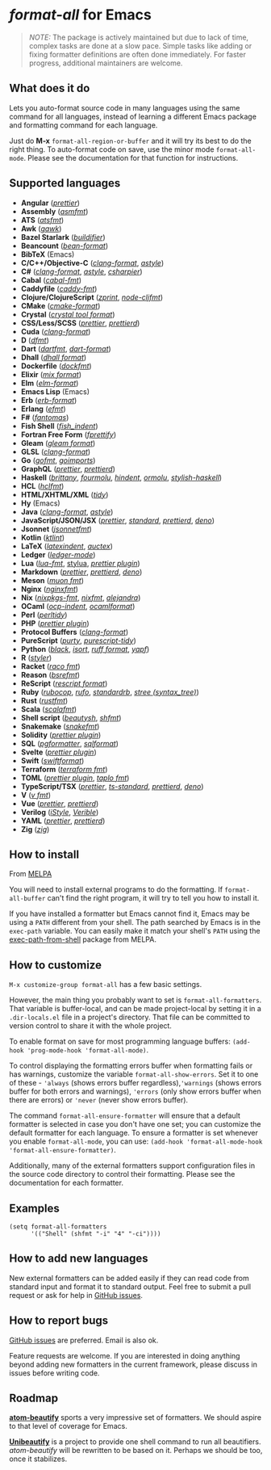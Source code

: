 *format-all* for Emacs
======================

> *NOTE:* The package is actively maintained but due to lack of time,
> complex tasks are done at a slow pace. Simple tasks like adding or
> fixing formatter definitions are often done immediately. For faster
> progress, additional maintainers are welcome.

What does it do
---------------

Lets you auto-format source code in many languages using the same
command for all languages, instead of learning a different Emacs
package and formatting command for each language.

Just do **M-x** `format-all-region-or-buffer` and it will try its best
to do the right thing. To auto-format code on save, use the minor mode
`format-all-mode`. Please see the documentation for that function for
instructions.

Supported languages
-------------------

* **Angular** ([*prettier*](https://prettier.io/))
* **Assembly** ([*asmfmt*](https://github.com/klauspost/asmfmt))
* **ATS** ([*atsfmt*](https://hackage.haskell.org/package/ats-format))
* **Awk** ([*gawk*](https://www.gnu.org/software/gawk/))
* **Bazel Starlark** ([*buildifier*](https://github.com/bazelbuild/buildtools/tree/master/buildifier))
* **Beancount** ([*bean-format*](https://beancount.github.io/))
* **BibTeX** (Emacs)
* **C/C++/Objective-C** ([*clang-format*](https://clang.llvm.org/docs/ClangFormat.html), [*astyle*](http://astyle.sourceforge.net/))
* **C#** ([*clang-format*](https://clang.llvm.org/docs/ClangFormat.html), [*astyle*](http://astyle.sourceforge.net/), [*csharpier*](https://github.com/belav/csharpier))
* **Cabal** ([*cabal-fmt*](https://github.com/phadej/cabal-fmt))
* **Caddyfile** ([*caddy-fmt*](https://caddyserver.com/docs/command-line#caddy-fmt))
* **Clojure/ClojureScript** ([*zprint*](https://github.com/kkinnear/zprint), [*node-cljfmt*](https://github.com/snoe/node-cljfmt))
* **CMake** ([*cmake-format*](https://github.com/cheshirekow/cmake_format))
* **Crystal** ([*crystal tool format*](http://www.motion-express.com/blog/crystal-code-formatter))
* **CSS/Less/SCSS** ([*prettier*](https://prettier.io/), [*prettierd*](https://github.com/fsouza/prettierd))
* **Cuda** ([*clang-format*](https://clang.llvm.org/docs/ClangFormat.html))
* **D** ([*dfmt*](https://github.com/dlang-community/dfmt))
* **Dart** ([*dartfmt*](https://github.com/dart-lang/dart_style), [*dart-format*](https://dart.dev/tools/dart-format))
* **Dhall** ([*dhall format*](https://github.com/dhall-lang/dhall-lang))
* **Dockerfile** ([*dockfmt*](https://github.com/jessfraz/dockfmt))
* **Elixir** ([*mix format*](https://hexdocs.pm/mix/master/Mix.Tasks.Format.html))
* **Elm** ([*elm-format*](https://github.com/avh4/elm-format))
* **Emacs Lisp** (Emacs)
* **Erb** ([*erb-format*](https://github.com/nebulab/erb-formatter))
* **Erlang** ([*efmt*](https://github.com/sile/efmt))
* **F#** ([*fantomas*](https://github.com/fsprojects/fantomas))
* **Fish Shell** ([*fish_indent*](https://fishshell.com/docs/current/commands.html#fish_indent))
* **Fortran Free Form** ([*fprettify*](https://github.com/pseewald/fprettify))
* **Gleam** ([*gleam format*](https://gleam.run/))
* **GLSL** ([*clang-format*](https://clang.llvm.org/docs/ClangFormat.html))
* **Go** ([*gofmt*](https://golang.org/cmd/gofmt/), [*goimports*](https://godoc.org/golang.org/x/tools/cmd/goimports))
* **GraphQL** ([*prettier*](https://prettier.io/), [*prettierd*](https://github.com/fsouza/prettierd))
* **Haskell** ([*brittany*](https://github.com/lspitzner/brittany), [*fourmolu*](https://github.com/fourmolu/fourmolu), [*hindent*](https://github.com/commercialhaskell/hindent), [*ormolu*](https://github.com/tweag/ormolu), [*stylish-haskell*](https://github.com/jaspervdj/stylish-haskell))
* **HCL** ([*hclfmt*](https://github.com/hashicorp/hcl/tree/main/cmd/hclfmt))
* **HTML/XHTML/XML** ([*tidy*](http://www.html-tidy.org/))
* **Hy** (Emacs)
* **Java** ([*clang-format*](https://clang.llvm.org/docs/ClangFormat.html), [*astyle*](http://astyle.sourceforge.net/))
* **JavaScript/JSON/JSX** ([*prettier*](https://prettier.io/), [*standard*](https://standardjs.com/), [*prettierd*](https://github.com/fsouza/prettierd), [*deno*](https://deno.land/manual/tools/formatter))
* **Jsonnet** ([*jsonnetfmt*](https://jsonnet.org/))
* **Kotlin** ([*ktlint*](https://github.com/shyiko/ktlint))
* **LaTeX** ([*latexindent*](https://github.com/cmhughes/latexindent.pl), [*auctex*](https://www.gnu.org/software/auctex/))
* **Ledger** ([*ledger-mode*](https://github.com/ledger/ledger-mode))
* **Lua** ([*lua-fmt*](https://github.com/trixnz/lua-fmt), [stylua](https://github.com/JohnnyMorganz/StyLua),  [*prettier plugin*](https://github.com/prettier/plugin-lua))
* **Markdown** ([*prettier*](https://prettier.io/), [*prettierd*](https://github.com/fsouza/prettierd), [*deno*](https://deno.land/manual/tools/formatter))
* **Meson** ([*muon fmt*](https://sr.ht/~lattis/muon/))
* **Nginx** ([*nginxfmt*](https://github.com/slomkowski/nginx-config-formatter))
* **Nix** ([*nixpkgs-fmt*](https://github.com/nix-community/nixpkgs-fmt), [*nixfmt*](https://github.com/serokell/nixfmt),
[*alejandra*](https://github.com/kamadorueda/alejandra))
* **OCaml** ([*ocp-indent*](https://opam.ocaml.org/packages/ocp-indent/), [*ocamlformat*](https://github.com/ocaml-ppx/ocamlformat))
* **Perl** ([*perltidy*](http://perltidy.sourceforge.net/))
* **PHP** ([*prettier plugin*](https://github.com/prettier/plugin-php))
* **Protocol Buffers** ([*clang-format*](https://clang.llvm.org/docs/ClangFormat.html))
* **PureScript** ([*purty*](https://gitlab.com/joneshf/purty), [*purescript-tidy*](https://github.com/natefaubion/purescript-tidy))
* **Python** ([*black*](https://github.com/ambv/black), [*isort*](https://github.com/PyCQA/isort), [*ruff format*](https://docs.astral.sh/ruff/formatter/), [*yapf*](https://github.com/google/yapf))
* **R** ([*styler*](https://github.com/r-lib/styler))
* **Racket** ([*raco fmt*](https://docs.racket-lang.org/fmt/))
* **Reason** ([*bsrefmt*](https://github.com/glennsl/bs-refmt))
* **ReScript** ([*rescript format*](https://www.npmjs.com/package/rescript))
* **Ruby** ([*rubocop*](https://github.com/rubocop/rubocop), [*rufo*](https://github.com/ruby-formatter/rufo), [*standardrb*](https://github.com/testdouble/standard), [*stree (syntax_tree)*](https://github.com/ruby-syntax-tree/syntax_tree))
* **Rust** ([*rustfmt*](https://github.com/rust-lang-nursery/rustfmt))
* **Scala** ([*scalafmt*](https://github.com/scalameta/scalafmt))
* **Shell script** ([*beautysh*](https://github.com/lovesegfault/beautysh), [*shfmt*](https://github.com/mvdan/sh))
* **Snakemake** ([*snakefmt*](https://github.com/snakemake/snakefmt))
* **Solidity** ([*prettier plugin*](https://github.com/prettier-solidity/prettier-plugin-solidity))
* **SQL** ([*pgformatter*](https://github.com/darold/pgFormatter), [*sqlformat*](https://pypi.org/project/sqlparse/))
* **Svelte** ([*prettier plugin*](https://github.com/sveltejs/prettier-plugin-svelte))
* **Swift** ([*swiftformat*](https://github.com/nicklockwood/SwiftFormat))
* **Terraform** ([*terraform fmt*](https://www.terraform.io/docs/commands/fmt.html))
* **TOML** ([*prettier plugin*](https://github.com/bd82/toml-tools/tree/master/packages/prettier-plugin-toml), [*taplo fmt*](https://taplo.tamasfe.dev/cli/usage/formatting.html))
* **TypeScript/TSX** ([*prettier*](https://prettier.io/), [*ts-standard*](https://standardjs.com/), [*prettierd*](https://github.com/fsouza/prettierd), [*deno*](https://deno.land/manual/tools/formatter))
* **V** ([*v fmt*](https://github.com/vlang/v))
* **Vue** ([*prettier*](https://prettier.io/), [*prettierd*](https://github.com/fsouza/prettierd))
* **Verilog** ([*iStyle*](https://github.com/thomasrussellmurphy/istyle-verilog-formatter), [*Verible*](https://github.com/chipsalliance/verible/tree/master/verilog/tools/formatter))
* **YAML** ([*prettier*](https://prettier.io/), [*prettierd*](https://github.com/fsouza/prettierd))
* **Zig** ([*zig*](https://ziglang.org/))

How to install
--------------

From [MELPA](https://melpa.org/#/format-all)

You will need to install external programs to do the formatting. If
`format-all-buffer` can't find the right program, it will try to tell
you how to install it.

If you have installed a formatter but Emacs cannot find it, Emacs may
be using a `PATH` different from your shell. The path searched by
Emacs is in the `exec-path` variable. You can easily make it match
your shell's `PATH` using the
[exec-path-from-shell](http://melpa.org/#/exec-path-from-shell)
package from MELPA.

How to customize
----------------

`M-x customize-group format-all` has a few basic settings.

However, the main thing you probably want to set is
`format-all-formatters`. That variable is buffer-local, and can be
made project-local by setting it in a `.dir-locals.el` file in a
project's directory. That file can be committed to version control to
share it with the whole project.

To enable format on save for most programming language buffers:
`(add-hook 'prog-mode-hook 'format-all-mode)`.

To control displaying the formatting errors buffer when
formatting fails or has warnings, customize the variable
`format-all-show-errors`. Set it to one of these - `'always` (shows
errors buffer regardless),`'warnings` (shows errors buffer for
both errors and warnings), `'errors` (only show errors buffer
when there are errors) or `'never` (never show errors buffer).

The command `format-all-ensure-formatter` will ensure that a default
formatter is selected in case you don't have one set; you can
customize the default formatter for each language. To ensure a
formatter is set whenever you enable `format-all-mode`, you can use:
`(add-hook 'format-all-mode-hook 'format-all-ensure-formatter)`.

Additionally, many of the external formatters support configuration
files in the source code directory to control their formatting. Please
see the documentation for each formatter.

Examples
--------

    (setq format-all-formatters
          '(("Shell" (shfmt "-i" "4" "-ci"))))


How to add new languages
------------------------

New external formatters can be added easily if they can read code from
standard input and format it to standard output. Feel free to submit a
pull request or ask for help in [GitHub issues][github-issues].

How to report bugs
------------------

[GitHub issues][github-issues] are preferred. Email is also ok.

Feature requests are welcome. If you are interested in doing anything
beyond adding new formatters in the current framework, please discuss
in issues before writing code.

Roadmap
-------

**[atom-beautify](https://atom.io/packages/atom-beautify#beautifiers)**
sports a very impressive set of formatters. We should aspire to that
level of coverage for Emacs.

**[Unibeautify](https://github.com/Unibeautify/unibeautify)** is a
project to provide one shell command to run all beautifiers.
*atom-beautify* will be rewritten to be based on it. Perhaps we should
be too, once it stabilizes.

[github-issues]: https://github.com/lassik/emacs-format-all-the-code/issues
